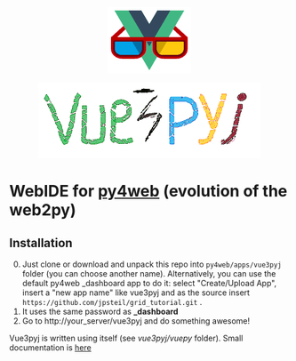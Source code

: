 <p align="center">
  <img width = "150" src="https://raw.githubusercontent.com/valq7711/vue3pyj/master/static/vue3pyj_logo.png">
</p>
<p align="center">
  <img src="https://raw.githubusercontent.com/valq7711/vue3pyj/master/static/vue3pyj_art1.png">
</p>

# WebIDE for [py4web](http://py4web.com) (evolution of the web2py) 
## Installation
0. Just clone or download and unpack this repo into `py4web/apps/vue3pyj` folder (you can choose another name).
   Alternatively, you can use the default py4web _dashboard app to do it: select "Create/Upload App", insert a
   "new app name" like vue3pyj and as the source insert `https://github.com/jpsteil/grid_tutorial.git` .
2. It uses the same password as **\_dashboard**
3. Go to http://your_server/vue3pyj and do something awesome!

Vue3pyj is written using itself (see *vue3pyj/vuepy* folder). Small documentation is [here](https://github.com/valq7711/vue2pyj)  

